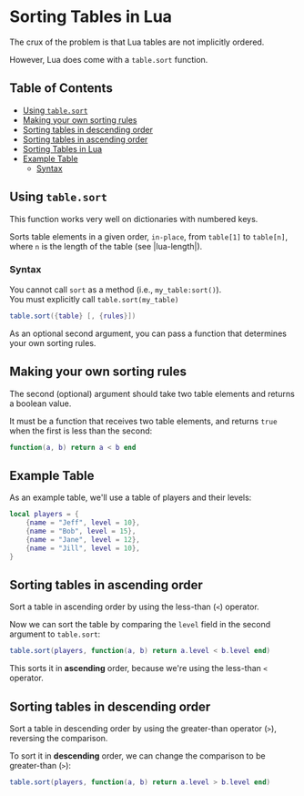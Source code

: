 
# Sorting Tables in Lua

The crux of the problem is that Lua tables are not implicitly ordered.

However, Lua does come with a `table.sort` function.


## Table of Contents
* [Using `table.sort`](#using-`table.sort`) 
* [Making your own sorting rules](#making-your-own-sorting-rules) 
* [Sorting tables in descending order](#sorting-tables-in-descending-order) 
* [Sorting tables in ascending order](#sorting-tables-in-ascending-order) 
* [Sorting Tables in Lua](#sorting-tables-in-lua) 
* [Example Table](#example-table) 
    * [Syntax](#syntax) 


## Using `table.sort`

This function works very well on dictionaries with numbered keys.  

Sorts table elements in a given order, `in-place`, from `table[1]` to
`table[n]`, where `n` is the length of the table (see |lua-length|).

### Syntax

You cannot call `sort` as a method (i.e., `my_table:sort()`).  
You must explicitly call `table.sort(my_table)`

```lua
table.sort({table} [, {rules}])
```

As an optional second argument, you can pass a function that determines your own sorting rules.  

## Making your own sorting rules

The second (optional) argument should take two table elements and returns a boolean value.

It must be a function that receives two table elements, and returns `true` when
the first is less than the second:
```lua
function(a, b) return a < b end
```

## Example Table
As an example table, we'll use a table of players and their levels:
```lua
local players = {
    {name = "Jeff", level = 10},
    {name = "Bob", level = 15},
    {name = "Jane", level = 12},
    {name = "Jill", level = 10},
}
```

## Sorting tables in ascending order
Sort a table in ascending order by using the less-than (`<`) operator.  

Now we can sort the table by comparing the `level` field in the 
second argument to `table.sort`:
```lua
table.sort(players, function(a, b) return a.level < b.level end)
```
This sorts it in **ascending** order, because we're using the less-than `<` operator.


## Sorting tables in descending order
Sort a table in descending order by using the greater-than operator (`>`), 
reversing the comparison.

To sort it in **descending** order, we can change the comparison to be greater-than (`>`):
```lua
table.sort(players, function(a, b) return a.level > b.level end)
```




